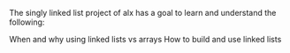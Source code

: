 The singly linked list project of alx has a goal to learn and understand the following:
 
When and why using linked lists vs arrays
How to build and use linked lists
